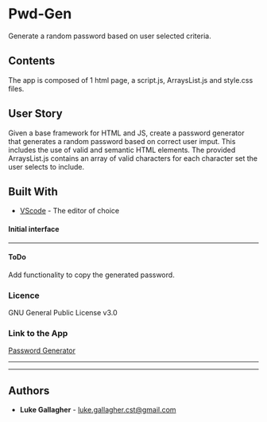 # Pwd-Gen
Generate a random password based on user selected criteria.

## Contents
<p>
The app is composed of 1 html page, a script.js, ArraysList.js and style.css files.
</p>

## User Story
<p>
Given a base framework for HTML and JS, create a password generator that generates a random password based on correct user imput.
This includes the use of valid and semantic HTML elements.
The provided ArraysList.js contains an array of valid characters for each character set the user selects to include.
</p>

## Built With

* [VScode](https://code.visualstudio.com/) - The editor of choice

#### Initial interface
<hr>

#### ToDo
Add functionality to copy the generated password. 

### Licence

GNU General Public License v3.0

### Link to the App
<a href="https://galluk.github.io/Pwd-Gen/Develop/index.html">Password Generator</a><hr>
<hr>

## Authors

* **Luke Gallagher** - 
luke.gallagher.cst@gmail.com